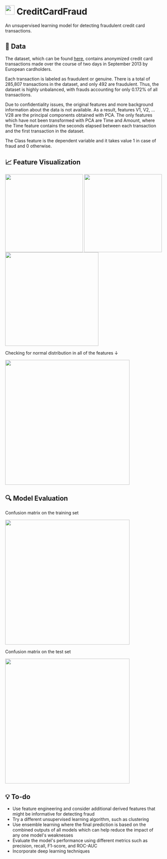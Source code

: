 # <img src="https://imgur.com/KBMMz9K.png" width="30px"> CreditCardFraud

An unsupervised learning model for detecting fraudulent credit card transactions.

## 🏦 Data

The dataset, which can be found [here](https://www.kaggle.com/datasets/mlg-ulb/creditcardfraud), contains anonymized credit card transactions made over the course of two days in September 2013 by European cardholders.

Each transaction is labeled as fraudulent or genuine. There is a total of 285,807 transactions in the dataset, and only 492 are fraudulent. Thus, the dataset is highly unbalanced, with frauds accounting for only 0.172% of all transactions.

Due to confidentiality issues, the original features and more background information about the data is not available. As a result, features V1, V2, … V28 are the principal components obtained with PCA. The only features which have not been transformed with PCA are Time and Amount, where the Time feature contains the seconds elapsed between each transaction and the first transaction in the dataset.

The Class feature is the dependent variable and it takes value 1 in case of fraud and 0 otherwise.

## 📈 Feature Visualization

<p float="middle">
  <img align="center" src="https://imgur.com/GE9fsWA.png" width="250" />
  <img align="center" src="https://imgur.com/8oNLQm1.png" width="250" /> 
  <img align="center" src="https://imgur.com/qKFxdYM.png" width="300" />
</p>

Checking for normal distribution in all of the features ↓

<img src="https://imgur.com/qHmBCnB.png" width="400px">

## 🔍 Model Evaluation

Confusion matrix on the training set

<img src="https://imgur.com/ihwZWqv.png" width="400" />

Confusion matrix on the test set

<img src="https://imgur.com/jCI4znT.png" width="400" />

## 💡 To-do

- Use feature engineering and consider additional derived features that might be informative for detecting fraud
- Try a different unsupervised learning algorithm, such as clustering
- Use ensemble learning where the final prediction is based on the combined outputs of all models which can help reduce the impact of any one model's weaknesses
- Evaluate the model's performance using different metrics such as precision, recall, F1-score, and ROC-AUC
- Incorporate deep learning techniques
